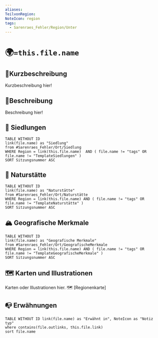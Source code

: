 ```yaml
---
aliases: 
TeilvonRegion: 
NoteIcon: region
tags:
  - Sarenraes_Fehler/Region/Unter
---
```

# 🌍`=this.file.name`
## 🧭Kurzbeschreibung
Kurzbeschreibung hier!

## 🧭Beschreibung
Beschreibung hier!

## 🏰 Siedlungen
```dataview
TABLE WITHOUT ID 
link(file.name) as "Siedlung"
from #Sarenraes_Fehler/Ort/Siedlung    
WHERE Region = link(this.file.name)  AND ( file.name != "tags" OR file.name != "TemplateSiedlungen" )
SORT Sitzungsnummer ASC
```
## 🌾 Naturstätte
```dataview
TABLE WITHOUT ID 
link(file.name) as "Naturstätte"
from #Sarenraes_Fehler/Ort/Naturstätte     
WHERE Region = link(this.file.name) AND ( file.name != "tags" OR file.name != "TemplateNaturstätte" )
SORT Sitzungsnummer ASC
```
## 🏔️ Geografische Merkmale
```dataview
TABLE WITHOUT ID 
link(file.name) as "Geografische Merkmale"
from #Sarenraes_Fehler/Ort/GeografischeMerkmale      
WHERE Region = link(this.file.name) AND ( file.name != "tags" OR file.name != "TemplateGeografischeMerkmale" )
SORT Sitzungsnummer ASC
```

## 🗺️ Karten und Illustrationen
Karten oder Illustrationen hier.
🗺️ [Regionenkarte]


## 📭 Erwähnungen 
```dataview
TABLE WITHOUT ID link(file.name) as "Erwähnt in", NoteIcon as "Notiz typ"
where contains(file.outlinks, this.file.link)
sort file.name
```